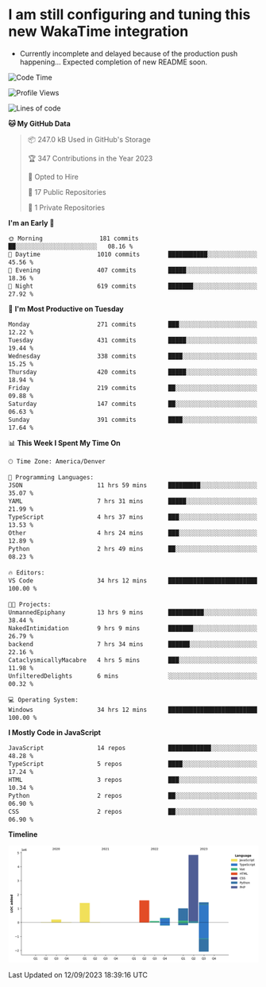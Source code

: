 # I am still configuring and tuning this new WakaTime integration
- Currently incomplete and delayed because of the production push happening... Expected completion of new README soon.
<!--START_SECTION:waka-->
![Code Time](http://img.shields.io/badge/Code%20Time-398%20hrs%2019%20mins-blue)

![Profile Views](http://img.shields.io/badge/Profile%20Views-0-blue)

![Lines of code](https://img.shields.io/badge/From%20Hello%20World%20I%27ve%20Written-10.9%20million%20lines%20of%20code-blue)

**🐱 My GitHub Data** 

> 📦 247.0 kB Used in GitHub's Storage 
 > 
> 🏆 347 Contributions in the Year 2023
 > 
> 💼 Opted to Hire
 > 
> 📜 17 Public Repositories 
 > 
> 🔑 1 Private Repositories 
 > 
**I'm an Early 🐤** 

```text
🌞 Morning                181 commits         ██░░░░░░░░░░░░░░░░░░░░░░░   08.16 % 
🌆 Daytime                1010 commits        ███████████░░░░░░░░░░░░░░   45.56 % 
🌃 Evening                407 commits         █████░░░░░░░░░░░░░░░░░░░░   18.36 % 
🌙 Night                  619 commits         ███████░░░░░░░░░░░░░░░░░░   27.92 % 
```
📅 **I'm Most Productive on Tuesday** 

```text
Monday                   271 commits         ███░░░░░░░░░░░░░░░░░░░░░░   12.22 % 
Tuesday                  431 commits         █████░░░░░░░░░░░░░░░░░░░░   19.44 % 
Wednesday                338 commits         ████░░░░░░░░░░░░░░░░░░░░░   15.25 % 
Thursday                 420 commits         █████░░░░░░░░░░░░░░░░░░░░   18.94 % 
Friday                   219 commits         ██░░░░░░░░░░░░░░░░░░░░░░░   09.88 % 
Saturday                 147 commits         ██░░░░░░░░░░░░░░░░░░░░░░░   06.63 % 
Sunday                   391 commits         ████░░░░░░░░░░░░░░░░░░░░░   17.64 % 
```


📊 **This Week I Spent My Time On** 

```text
🕑︎ Time Zone: America/Denver

💬 Programming Languages: 
JSON                     11 hrs 59 mins      █████████░░░░░░░░░░░░░░░░   35.07 % 
YAML                     7 hrs 31 mins       █████░░░░░░░░░░░░░░░░░░░░   21.99 % 
TypeScript               4 hrs 37 mins       ███░░░░░░░░░░░░░░░░░░░░░░   13.53 % 
Other                    4 hrs 24 mins       ███░░░░░░░░░░░░░░░░░░░░░░   12.89 % 
Python                   2 hrs 49 mins       ██░░░░░░░░░░░░░░░░░░░░░░░   08.23 % 

🔥 Editors: 
VS Code                  34 hrs 12 mins      █████████████████████████   100.00 % 

🐱‍💻 Projects: 
UnmannedEpiphany         13 hrs 9 mins       ██████████░░░░░░░░░░░░░░░   38.44 % 
NakedIntimidation        9 hrs 9 mins        ███████░░░░░░░░░░░░░░░░░░   26.79 % 
backend                  7 hrs 34 mins       ██████░░░░░░░░░░░░░░░░░░░   22.16 % 
CataclysmicallyMacabre   4 hrs 5 mins        ███░░░░░░░░░░░░░░░░░░░░░░   11.98 % 
UnfilteredDelights       6 mins              ░░░░░░░░░░░░░░░░░░░░░░░░░   00.32 % 

💻 Operating System: 
Windows                  34 hrs 12 mins      █████████████████████████   100.00 % 
```

**I Mostly Code in JavaScript** 

```text
JavaScript               14 repos            ████████████░░░░░░░░░░░░░   48.28 % 
TypeScript               5 repos             ████░░░░░░░░░░░░░░░░░░░░░   17.24 % 
HTML                     3 repos             ███░░░░░░░░░░░░░░░░░░░░░░   10.34 % 
Python                   2 repos             ██░░░░░░░░░░░░░░░░░░░░░░░   06.90 % 
CSS                      2 repos             ██░░░░░░░░░░░░░░░░░░░░░░░   06.90 % 
```



**Timeline**

![Lines of Code chart](https://raw.githubusercontent.com/certifiedbice/certifiedbice/main/assets/bar_graph.png)


 Last Updated on 12/09/2023 18:39:16 UTC
<!--END_SECTION:waka-->
